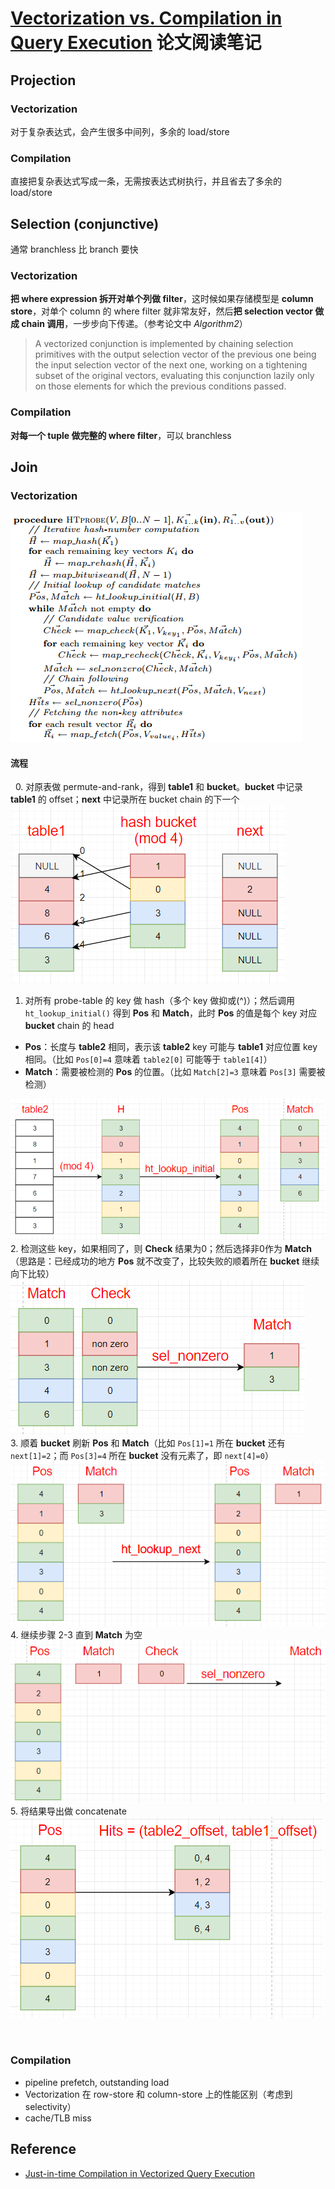 # [Vectorization vs. Compilation in Query Execution](https://dl.acm.org/citation.cfm?id=1995446) 论文阅读笔记

## Projection

### Vectorization

对于复杂表达式，会产生很多中间列，多余的 load/store

### Compilation

直接把复杂表达式写成一条，无需按表达式树执行，并且省去了多余的 load/store


## Selection (conjunctive)

通常 branchless 比 branch 要快

### Vectorization

**把 where expression 拆开对单个列做 filter**，这时候如果存储模型是 **column store**，对单个 column 的 where filter 就非常友好，然后**把 selection vector 做成 chain 调用**，一步步向下传递。（参考论文中 *Algorithm2*）

> A vectorized conjunction is implemented by chaining selection primitives with the output selection vector of the previous one being the input selection vector of the next one, working on a tightening subset of the original vectors, evaluating this conjunction lazily only on those elements for which the previous conditions passed.

### Compilation

**对每一个 tuple 做完整的 where filter**，可以 branchless


## Join

### Vectorization

![](assets/hash_probe.png)

#### 流程
&nbsp;
0. 对原表做 permute-and-rank，得到 **table1** 和 **bucket**。**bucket** 中记录 **table1** 的 offset；**next** 中记录所在 bucket chain 的下一个   
![](assets/bucket_next.png)   
1. 对所有 probe-table 的 key 做 hash（多个 key 做抑或(^)）；然后调用 `ht_lookup_initial()` 得到 **Pos** 和 **Match**，此时 **Pos** 的值是每个 key 对应 **bucket** chain 的 head

- **Pos**：长度与 **table2** 相同，表示该 **table2** key 可能与 **table1** 对应位置 key 相同。（比如 `Pos[0]=4` 意味着 `table2[0]` 可能等于 `table1[4]`）
- **Match**：需要被检测的 **Pos** 的位置。（比如 `Match[2]=3` 意味着 `Pos[3]` 需要被检测）

![](assets/ht_lookup_initial.png)   
2. 检测这些 key，如果相同了，则 **Check** 结果为0；然后选择非0作为 **Match**（思路是：已经成功的地方 **Pos** 就不改变了，比较失败的顺着所在 **bucket** 继续向下比较）   
![](assets/sel_nonzero.png)   
3. 顺着 **bucket** 刷新 **Pos** 和 **Match**（比如 `Pos[1]=1` 所在 **bucket** 还有 `next[1]=2`；而 `Pos[3]=4` 所在 **bucket** 没有元素了，即 `next[4]=0`）   
![](assets/ht_lookup_next.png)   
4. 继续步骤 2-3 直到 **Match** 为空   
![](assets/sel_nonzero2.png)   
5. 将结果导出做 concatenate   
![](assets/sel_output.png)   


&nbsp;   
### Compilation

- pipeline prefetch, outstanding load
- Vectorization 在 row-store 和 column-store 上的性能区别（考虑到 selectivity）
- cache/TLB miss


## Reference

- [Just-in-time Compilation in Vectorized Query Execution](https://homepages.cwi.nl/~boncz/msc/2011-JuliuszSompolski.pdf)